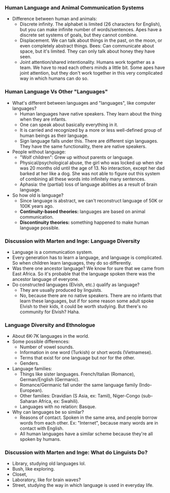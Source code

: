 ### Human Language and Animal Communication Systems

- Difference between human and animals:
  - Discrete infinity. The alphabet is limited (26 characters for English), but you can make infinite number of words/sentences. Apes have a discrete set systems of goals, but they cannot combine.
  - Displacement. We can talk about things in the past, on the moon, or even completely abstract things. Bees: Can communicate about space, but it's limited. They can only talk about honey they have seen.
  - Joint attention/shared intentionality. Humans work together as a team. We have to read each others minds a little bit. Some apes have joint attention, but they don't work together in this very complicated way in which humans can do so.

### Human Language Vs Other "Languages"

- What's different between languages and "languages", like computer languages?
  - Human languages have native speakers. They learn about the thing when they are infants.
  - One can speak about basically everything in it.
  - It is carried and recognized by a more or less well-defined group of human beings as their language.
  - Sign language falls under this. There are different sign languages. They have the same functionality, there are native speakers.
- People without language:
  - "Wolf children": Grew up without parents or language.
  - Physical/psychological abuse, the girl who was locked up when she was 20 months old until the age of 13. No interaction, except her dad barked at her like a dog. She was not able to figure out this system of combining all these words into infinitely many sentences.
  - Aphasia: the (partial) loss of language abilities as a result of brain language.
- So how old is language?
  - Since language is abstract, we can't reconstruct language of 50K or 100K years ago.
  - **Continuity-based theories:** languages are based on animal communication.
  - **Discontinuity theories:** something happened to make human language possible.

### Discussion with Marten and Inge: Language Diversity

- Language is a communication system.
- Every generation has to learn a language, and language is complicated. So when children learn languages, they do so differently.
- Was there one ancestor language? We know for sure that we came from East Africa. So it's probable that the language spoken there was the ancestor language of everyone.
- Do constructed languages (Elvish, etc.) qualify as language?
  - They are usually produced by linguists.
  - No, because there are no native speakers. There are no infants that learn these languages, but if for some reason some adult spoke Elvish to their kids, it could be worth studying. But there's no community for Elvish? Haha.

### Language Diversity and Ethnologue

- About 6K-7K languages in the world.
- Some possible differences:
  - Number of vowel sounds.
  - Information in one word (Turkish) or short words (Vietnamese).
  - Terms that exist for one language but nor for the other.
  - Genders.
- Language families:
  - Things like sister languages. French/Italian (Romance), German/English (Germanic).
  - Romance/Germanic fall under the same language family (Indo-European).
  - Other families: Dravidian (S Asia, ex: Tamil), Niger-Congo (sub-Saharan Africa, ex: Swahili).
  - Languages with no relation: Basque.
- Why can languages be so similar?
  - Reasons of contact. Spoken in the same area, and people borrow words from each other. Ex: "Internet", because many words are in contact with English.
  - All human languages have a similar scheme because they're all spoken by humans.

### Discussion with Marten and Inge: What do Linguists Do?

- Library, studying old languages lol.
- Bush, like exploring.
- Closet,
- Laboratory, like for brain waves?
- Street, studying the way in which language is used in everyday life.

